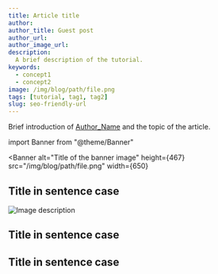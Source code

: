 ```yaml
---
title: Article title
author:
author_title: Guest post
author_url: 
author_image_url: 
description:
  A brief description of the tutorial.
keywords:
  - concept1
  - concept2
image: /img/blog/path/file.png
tags: [tutorial, tag1, tag2]
slug: seo-friendly-url
---
```



Brief introduction of
[Author_Name](URL) and the topic of the article.

<!--truncate-->

import Banner from "@theme/Banner"

<Banner
  alt="Title of the banner image"
  height={467}
  src="/img/blog/path/file.png"
  width={650}
></Banner>

## Title in sentence case

![Image description](path/to/img.png)

## Title in sentence case
## Title in sentence case
